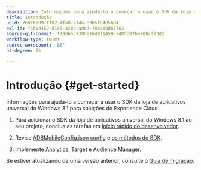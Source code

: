 ```yaml
---
description: Informações para ajudá-lo a começar a usar o SDK da loja de aplicativos universal do Windows 8.1 para soluções do Experience Cloud.
title: Introdução
uuid: 769cba99-ff82-4fa0-a14a-83b5f0495b04
exl-id: f1b04452-d1c3-4c8b-adc7-78b96bd67763
source-git-commit: f18d65c738ba16d9f1459ca485d87be708cf23d2
workflow-type: tm+mt
source-wordcount: '80'
ht-degree: 5%

---
```


# Introdução {#get-started}

Informações para ajudá-lo a começar a usar o SDK da loja de aplicativos universal do Windows 8.1 para soluções do Experience Cloud.

1. Para adicionar o SDK da loja de aplicativos universal do Windows 8.1 ao seu projeto, conclua as tarefas em [Início rápido do desenvolvedor](/help/windows-appstore/c-getting-started/dev-qs.md).

1. Revise [ADBMobileConfig.json config](/help/windows-appstore/c-configuration/c.json.md) e [os métodos do SDK](/help/windows-appstore/c-configuration/methods.md).

1. Implemente [Analytics](/help/windows-appstore/analytics/analytics.md), [Target](/help/windows-appstore/target/target-methods.md) e [Audience Manager](/help/windows-appstore/audiencemgmt/audience-manager-methods.md).

Se estiver atualizando de uma versão anterior, consulte o [Guia de migração](/help/windows-appstore/migration-v3.md).
